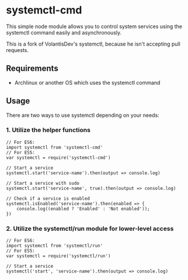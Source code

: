 # systemctl-cmd

This simple node module allows you to control system services using the systemctl command easily and asynchronously.

This is a fork of VolantisDev's systemctl, because he isn't accepting pull requests.

## Requirements

- Archlinux or another OS which uses the systemctl command

## Usage

There are two ways to use systemctl depending on your needs:

### 1. Utilize the helper functions
```
// For ES6:
import systemctl from 'systemctl-cmd'
// For ES5:
var systemctl = require('systemctl-cmd')

// Start a service
systemctl.start('service-name').then(output => console.log)

// Start a service with sudo
systemctl.start('service-name', true).then(output => console.log)

// Check if a service is enabled
systemctl.isEnabled('service-name').then(enabled => {
    console.log((enabled ? 'Enabled' : 'Not enabled'));
})
```

### 2. Utilize the systemctl/run module for lower-level access
```
// For ES6:
import systemctl from 'systemctl/run'
// For ES5:
var systemctl = require('systemctl/run')

// Start a service
systemctl('start', 'service-name').then(output => console.log)
```
